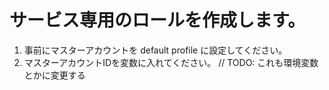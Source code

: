 # サービス専用のロールを作成します。

1. 事前にマスターアカウントを default profile に設定してください。
2. マスターアカウントIDを変数に入れてください。 // TODO: これも環境変数とかに変更する